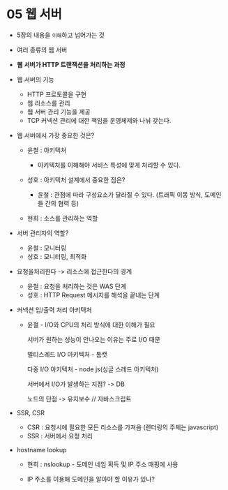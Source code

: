 # 05 웹 서버

- 5장의 내용을  `이해`하고 넘어가는 것

- 여러 종류의 웹 서버
- **웹 서버가 HTTP 트랜잭션을 처리하는 과정**





- 웹 서버의 기능
  - HTTP 프로토콜을 구현
  - 웹 리소스를 관리
  - 웹 서버 관리 기능을 제공
  - TCP 커넥션 관리에 대한 책임을 운영체제와 나눠 갖는다.



- 웹 서버에서 가장 중요한 것은?

  - 윤철 : 아키텍처

    - 아키텍처를 이해해야 서비스 특성에 맞게 처리할 수 있다.

  - 성호 : 아키텍처 설계에서 중요한 점은?

    - 윤철 :  관점에 따라 구성요소가 달라질 수 있다. (트래픽 이동 방식, 도메인들 간의 협력 등)

  -  현희 : 소스를 관리하는 역할

    



- 서버 관리자의 역할?
  - 윤철 : 모니터링
  - 성호 : 모니터링, 최적화





- 요청을처리한다 -> 리소스에 접근한다의 경계
  - 윤철 : 요청을 처리하는 것은 WAS 단계
  - 성호 : HTTP Request 메시지를 해석을 끝내는 단계





- 커넥션 입/출력 처리 아키텍처

  - 윤철 - I/O와 CPU의 처리 방식에 대한 이해가 필요

    서버가 원하는 성능이 안나오는 이유는 주로 I/O 때문

    멀티스레드 I/O 아키텍처 - 톰캣

    다중 I/O 아키텍처 - node js(싱글 스레드 아키텍처)

    서버에서 I/O가 발생하는 지점? -> DB

    노드의 단점 -> 유지보수 // 자바스크립트



- SSR, CSR
  - CSR : 요청시에 필요한 모든 리소스를 가져옴 (렌더링의 주체는 javascript)
  - SSR : 서버에서 요청 처리





- hostname lookup

  - 현희 : nslookup - 도메인 네임 획득 및 IP 주소 매핑에 사용

  - IP 주소를 이용해 도메인을 알아야 할 이유가 있나?

    





